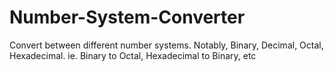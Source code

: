 # Number-System-Converter
Convert between different number systems. Notably, Binary, Decimal, Octal, Hexadecimal. ie. Binary to Octal, Hexadecimal to Binary, etc
